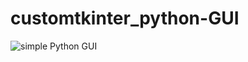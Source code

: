 # customtkinter_python-GUI

![simple Python GUI](https://user-images.githubusercontent.com/77251259/215087504-f0160570-08da-4762-9aae-90f38cc5dfa7.png)
